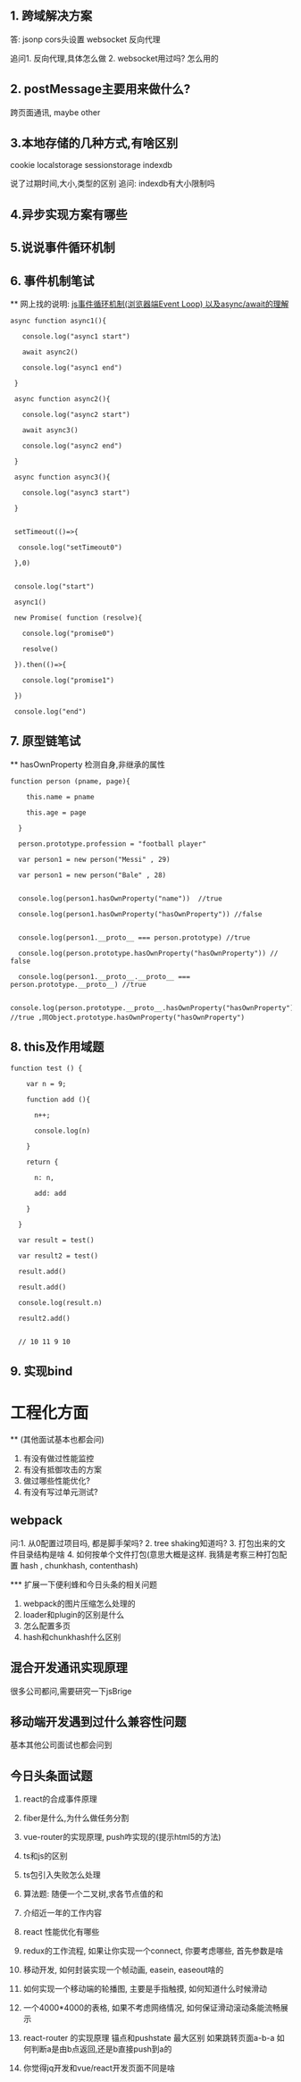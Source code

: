 ## 1. 跨域解决方案
答:
jsonp
cors头设置
websocket
反向代理

追问1. 反向代理,具体怎么做
2. websocket用过吗? 怎么用的

## 2. postMessage主要用来做什么?
跨页面通讯, maybe other

## 3.本地存储的几种方式,有啥区别
cookie
localstorage
sessionstorage
indexdb

说了过期时间,大小,类型的区别
追问: indexdb有大小限制吗

## 4.异步实现方案有哪些

## 5.说说事件循环机制

## 6. 事件机制笔试
** 网上找的说明: [js事件循环机制(浏览器端Event Loop) 以及async/await的理解](https://www.ucloud.cn/yun/100510.html)


```
async function async1(){

   console.log("async1 start")
   
   await async2()
   
   console.log("async1 end")
   
 }
 
 async function async2(){
 
   console.log("async2 start")
   
   await async3()
   
   console.log("async2 end")
   
 }
 
 async function async3(){
 
   console.log("async3 start")
   
 }
 

 setTimeout(()=>{
 
  console.log("setTimeout0")
  
 },0)
 

 console.log("start")

 async1()

 new Promise( function (resolve){
 
   console.log("promise0")
   
   resolve()
   
 }).then(()=>{
 
   console.log("promise1")
   
 })

 console.log("end")
```


 ## 7. 原型链笔试
 
 ** hasOwnProperty 检测自身,非继承的属性
 

```
function person (pname, page){
 
    this.name = pname
    
    this.age = page
    
  }
  
  person.prototype.profession = "football player"

  var person1 = new person("Messi" , 29)
  
  var person1 = new person("Bale" , 28)
  

  console.log(person1.hasOwnProperty("name"))  //true
  
  console.log(person1.hasOwnProperty("hasOwnProperty")) //false
  

  console.log(person1.__proto__ === person.prototype) //true
  
  console.log(person.prototype.hasOwnProperty("hasOwnProperty")) // false
  
  console.log(person1.__proto__.__proto__ === person.prototype.__proto__) //true
  
  console.log(person.prototype.__proto__.hasOwnProperty("hasOwnProperty")) //true ,同Object.prototype.hasOwnProperty("hasOwnProperty")
```


 ## 8. this及作用域题
 
   
```
function test () {
   
    var n = 9;
    
    function add (){
    
      n++;
      
      console.log(n)
      
    }
    
    return {
    
      n: n,
      
      add: add
      
    }
    
  }
  
  var result = test()
  
  var result2 = test()
  
  result.add()
  
  result.add()
  
  console.log(result.n)
  
  result2.add()
  

  // 10 11 9 10
```

 
 ## 9. 实现bind


# 工程化方面
** (其他面试基本也都会问)

1. 有没有做过性能监控
2. 有没有抵御攻击的方案
3. 做过哪些性能优化? 
4. 有没有写过单元测试?

## webpack 
问:1. 从0配置过项目吗, 都是脚手架吗?
2. tree shaking知道吗?
3. 打包出来的文件目录结构是啥
4. 如何按单个文件打包(意思大概是这样. 我猜是考察三种打包配置 hash , chunkhash, contenthash)

*** 扩展一下便利蜂和今日头条的相关问题
1. webpack的图片压缩怎么处理的
2. loader和plugin的区别是什么
3. 怎么配置多页
4. hash和chunkhash什么区别

## 混合开发通讯实现原理
很多公司都问,需要研究一下jsBrige

## 移动端开发遇到过什么兼容性问题
基本其他公司面试也都会问到



## 今日头条面试题
1. react的合成事件原理
2. fiber是什么,为什么做任务分割
3. vue-router的实现原理, push咋实现的(提示html5的方法)
4. ts和js的区别
5. ts包引入失败怎么处理
6. 算法题: 随便一个二叉树,求各节点值的和


1. 介绍近一年的工作内容
2. react  性能优化有哪些
3. redux的工作流程, 如果让你实现一个connect, 你要考虑哪些, 首先参数是啥
4. 移动开发,   如何封装实现一个帧动画,  easein, easeout啥的
5. 如何实现一个移动端的轮播图, 主要是手指触摸, 如何知道什么时候滑动
6. 一个4000*4000的表格, 如果不考虑网络情况, 如何保证滑动滚动条能流畅展示
7. react-router 的实现原理  锚点和pushstate  最大区别
如果跳转页面a-b-a  如何判断a是由b点返回,还是b直接push到a的
8. 你觉得jq开发和vue/react开发页面不同是啥
